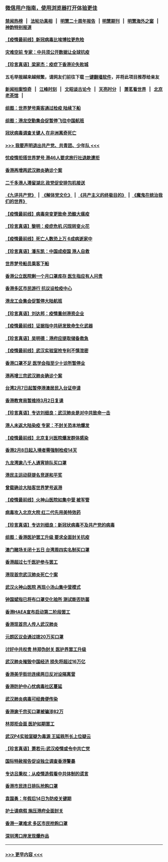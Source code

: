 ### [微信用户指南，使用浏览器打开体验更佳](https://github.com/gfw-breaker/banned-news1/blob/master/indexes/wechat-guide.md?t=0)
#### [禁闻热榜](热点新闻.md?t=0)  &nbsp;&nbsp;|&nbsp;&nbsp; [法轮功真相](https://github.com/gfw-breaker/truth/blob/master/README.md?t=0) &nbsp;&nbsp;|&nbsp;&nbsp; [明慧二十周年报告](https://github.com/gfw-breaker/mh-reports/blob/master/README.md?t=0) &nbsp;&nbsp;|&nbsp;&nbsp;[明慧期刊](https://github.com/gfw-breaker/mh-qikan) &nbsp;&nbsp;|&nbsp;&nbsp; [明慧海外之窗](https://github.com/gfw-breaker/mh-news/blob/master/README.md?t=0) &nbsp;&nbsp;|&nbsp;&nbsp; [神韵特别报道](https://github.com/gfw-breaker/mh-news/blob/master/shenyun.md?t=0)
#### [【疫情最前线】新冠病毒比埃博拉更危险](../pages/nsc415/n11862199.md?t=02120933) 
#### [灾难空前 专家：中共须公开数据让全球抗疫](../pages/nsc415/n11862162.md?t=02120933) 
#### [【珍言真语】梁家杰：疫症下香港沦失败城](../pages/nsc415/n11861588.md?t=02120933) 
#### 五毛举报越来越频繁，请网友们前往下载 [一键翻墙软件](https://github.com/gfw-breaker/ssr-accounts)，并将此项目推荐给亲友
#### [新闻拍案惊奇](https://github.com/gfw-breaker/banned-news1/blob/master/pages/link4.md) &nbsp;&nbsp;|&nbsp;&nbsp; [江峰时刻](https://github.com/gfw-breaker/banned-news1/blob/master/pages/link4.md) &nbsp;&nbsp;|&nbsp;&nbsp; [文昭谈古论今](https://github.com/gfw-breaker/banned-news1/blob/master/pages/link4.md) &nbsp;&nbsp;|&nbsp;&nbsp; [天亮时分](https://github.com/gfw-breaker/banned-news1/blob/master/pages/link4.md) &nbsp;&nbsp;|&nbsp;&nbsp; [萧茗看世界](https://github.com/gfw-breaker/banned-news1/blob/master/pages/link4.md) &nbsp;&nbsp;|&nbsp;&nbsp; [北京老茶馆](https://github.com/gfw-breaker/banned-news1/blob/master/pages/link4.md) &nbsp;&nbsp;|&nbsp;&nbsp; 
#### [组图：世界梦号乘客通过检疫 陆续下船](../pages/nsc415/n11858302.md?t=02120933) 
#### [组图：港龙空勤集会促暂停飞往中国航班](../pages/nsc415/n11858190.md?t=02120933) 
#### [冠状病毒调查关键人 在非洲离奇死亡](../pages/nsc415/n11859798.md?t=02120933) 
#### [>>> 我要声明退出共产党、共青团、少年队 <<<](https://github.com/begood0513/goodnews/blob/master/quit/letter.md) 
#### [忧疫情拒搭世界梦号 港46人要求旅行社退款遭拒](../pages/nsc415/n11859849.md?t=02120933) 
#### [香港再增两武汉肺炎确诊个案](../pages/nsc415/n11859833.md?t=02120933) 
#### [二千多港人滞留湖北 政党促安排包机接送](../pages/nsc415/n11859831.md?t=02120933) 
#### [《九评共产党》](https://github.com/begood0513/9ping.md/blob/master/README.md) &nbsp;|&nbsp; [《解体党文化》](../../../../jtdwh.md/blob/master/README.md)  &nbsp;|&nbsp; [《共产主义的终极目的》](../../../../gczydzjmd.md/blob/master/README.md) &nbsp;|&nbsp; [《魔鬼在统治我们的世界》](../../../../mgztzwmdsj.md/blob/master/README.md) 
#### [【疫情最前线】病毒突变更致命 恐酿大瘟疫](../pages/nsc415/n11859604.md?t=02120933) 
#### [【珍言真语】黎明：疫症危机 闪现转变火花](../pages/nsc415/n11859199.md?t=02120933) 
#### [【疫情最前线】死亡人数恐上万 6成病逝家中](../pages/nsc415/n11856687.md?t=02120933) 
#### [【珍言真语】潘东凯：中国成疫国 港人自救](../pages/nsc415/n11856962.md?t=02120933) 
#### [世界梦号船员乘客下船](../pages/nsc415/n11856883.md?t=02120933) 
#### [香港公立医院剩一个月口罩库存 医生指应有人问责](../pages/nsc415/n11856875.md?t=02120933) 
#### [香港多区市民游行 抗议设检疫中心](../pages/nsc415/n11856866.md?t=02120933) 
#### [港龙工会集会促暂停大陆航班](../pages/nsc415/n11856840.md?t=02120933) 
#### [【珍言真语】刘达邦：疫情重创港资企业](../pages/nsc415/n11854274.md?t=02120933) 
#### [【疫情最前线】证据指中共研发致命生化武器](../pages/nsc415/n11853087.md?t=02120933) 
#### [【珍言真语】吴明德：港府应提取储备救急](../pages/nsc415/n11852734.md?t=02120933) 
#### [【疫情最前线】武汉实验室抢专利不慎泄密](../pages/nsc415/n11850310.md?t=02120933) 
#### [香港口罩不足 医学会指至少十诊所暂停业](../pages/nsc415/n11850301.md?t=02120933) 
#### [港再增三宗武汉肺炎确诊个案](../pages/nsc415/n11850328.md?t=02120933) 
#### [台湾2月7日起暂停港澳居民入台证申请](../pages/nsc415/n11850304.md?t=02120933) 
#### [香港教育局暂维持3月2日复课](../pages/nsc415/n11850260.md?t=02120933) 
#### [【珍言真语】专访刘细良：武汉肺炎是对中共致命一击](../pages/nsc415/n11849934.md?t=02120933) 
#### [港人未返大陆染疫 专家：不封关恐本地爆发](../pages/nsc415/n11848021.md?t=02120933) 
#### [【疫情最前线】北京复兴医院爆发群体感染](../pages/nsc415/n11847626.md?t=02120933) 
#### [香港2月8日起入境者需强制检疫14天](../pages/nsc415/n11847658.md?t=02120933) 
#### [九龙湾逾八千人通宵排队买口罩](../pages/nsc415/n11847647.md?t=02120933) 
#### [港民主运动获提名竞逐和平奖](../pages/nsc415/n11847633.md?t=02120933) 
#### [曾载确诊大陆客世界梦号返港](../pages/nsc415/n11847608.md?t=02120933) 
#### [【疫情最前线】火神山医院如集中营 被军管](../pages/nsc415/n11847524.md?t=02120933) 
#### [病毒攻入北京大院 红二代先用美特效药](../pages/nsc415/n11847427.md?t=02120933) 
#### [【珍言真语】专访刘细良：新冠状病毒不及共产党的病毒](../pages/nsc415/n11847164.md?t=02120933) 
#### [组图：香港医护罢工升级 要求全面封关抗疫](../pages/nsc415/n11844107.md?t=02120933) 
#### [澳门赌场关闭十五日 台湾周四实名制买口罩](../pages/nsc415/n11845083.md?t=02120933) 
#### [香港超过七千医护参与罢工](../pages/nsc415/n11845051.md?t=02120933) 
#### [港现首宗武汉肺炎死亡个案](../pages/nsc415/n11844998.md?t=02120933) 
#### [武汉火神山医院 再现小汤山集中营模式](../pages/nsc415/n11844763.md?t=02120933) 
#### [钟国斌指已将布口罩交化验所 测试能否防菌](../pages/nsc415/n11842783.md?t=02120933) 
#### [香港HAEA宣布启动第二阶段罢工](../pages/nsc415/n11842723.md?t=02120933) 
#### [香港现首宗人传人武汉肺炎](../pages/nsc415/n11842766.md?t=02120933) 
#### [元朗区议会通过拨20万买口罩](../pages/nsc415/n11842754.md?t=02120933) 
#### [讨好中共权贵 林郑伪封关 医护界罢工升级](../pages/nsc415/n11842359.md?t=02120933) 
#### [武汉肺炎摧毁中国经济 损失将超过16万亿](../pages/nsc415/n11839723.md?t=02120933) 
#### [香港美孚街坊连续两日反对设隔离营](../pages/nsc415/n11839962.md?t=02120933) 
#### [香港防护中心忧病毒社区蔓延](../pages/nsc415/n11839933.md?t=02120933) 
#### [武汉肺炎病毒可经粪便传染](../pages/nsc415/n11839939.md?t=02120933) 
#### [香港逾千宗买口罩被骗涉82万](../pages/nsc415/n11839914.md?t=02120933) 
#### [林郑拒会面 医护如期罢工](../pages/nsc415/n11839892.md?t=02120933) 
#### [武汉P4实验室疑为毒源 王延轶所长上位疑云](../pages/nsc415/n11835543.md?t=02120933) 
#### [【珍言真语】萧若元:武汉疫情或令中共亡党](../pages/nsc415/n11829394.md?t=02120933) 
#### [国际特赦报告促设独立调查香港警暴](../pages/nsc415/n11833845.md?t=02120933) 
#### [专访吕秉权：从疫情造假看中共体制的谎言](../pages/nsc415/n11833813.md?t=02120933) 
#### [香港市民连日排队抢购口罩](../pages/nsc415/n11833794.md?t=02120933) 
#### [袁国勇：年假后14日为防疫关键期](../pages/nsc415/n11831088.md?t=02120933) 
#### [护士请病假 施压港府全面封关](../pages/nsc415/n11831030.md?t=02120933) 
#### [香港一罩难求 多区市民抢购口罩](../pages/nsc415/n11831002.md?t=02120933) 
#### [深圳湾口岸发现爆炸品](../pages/nsc415/n11828802.md?t=02120933) 

----
#### [ >>> 更早内容 <<< ](../indexes/nsc415-earlier.md)
